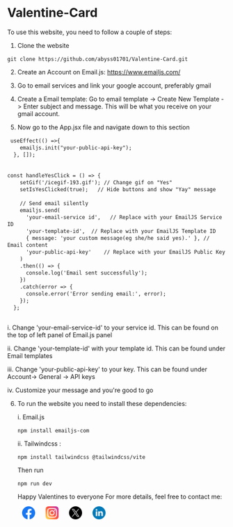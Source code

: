 # Valentine-Card

To use this website, you need to follow a couple of steps:

1. Clone the website
```
git clone https://github.com/abyss01701/Valentine-Card.git
```
2. Create an Account on Email.js: https://www.emailjs.com/
3. Go to email services and link your google account, preferably gmail
4. Create a Email template:
   Go to email template -> Create New Template -> Enter subject and message. This will be what you receive on your gmail account.

5. Now go to the App.jsx file and navigate down to this section
   
```
 useEffect(() =>{
    emailjs.init("your-public-api-key");
  }, []);


const handleYesClick = () => {
    setGif('/icegif-193.gif'); // Change gif on "Yes"
    setIsYesClicked(true);   // Hide buttons and show "Yay" message

    // Send email silently
    emailjs.send(
      'your-email-service id',   // Replace with your EmailJS Service ID
      'your-template-id',  // Replace with your EmailJS Template ID
      { message: 'your custom message(eg she/he said yes).' }, // Email content
      'your-public-api-key'    // Replace with your EmailJS Public Key
    )
    .then(() => {
      console.log('Email sent successfully');
    })
    .catch(error => {
      console.error('Error sending email:', error);
    });
  }; 
  
```
i.   Change 'your-email-service-id' to your service id. This can be found on the top of left panel of Email.js panel

ii.  Change 'your-template-id' with your template id. This can be found under Email templates

iii. Change 'your-public-api-key' to your key. This can be found under Account-> General -> API keys

iv.  Customize your message and you're good to go

6. To run the website you need to install these dependencies:
   
   i. Email.js
   ```
   npm install emailjs-com
   ```
   ii. Tailwindcss :
   ```
   npm install tailwindcss @tailwindcss/vite
   ```
   
   Then run
   ```
   npm run dev
   ```

   Happy Valentines to everyone For more details, feel free to contact me:

   <div align="left">
     <a href="https://www.facebook.com/XxAni10NxX/"><img src="https://github.com/abyss01701/portfolio/blob/main/icons/facebook.png?raw=true" alt="Facebook" width="30px" style="margin: 0 10px;"></a>
     <a href="https://www.instagram.com/incarcerated_abyss/"><img src="https://github.com/abyss01701/portfolio/blob/main/icons/instagram.png?raw=true" alt="Instagram" width="30px" style="margin: 0 10px;"></a>
     <a href="https://x.com/incarcerated_ab"><img src="https://github.com/abyss01701/portfolio/blob/main/icons/twitter.png?raw=true" alt="X (formerly Twitter)" width="30px" style="margin: 0 10px;"></a>
     <a href="https://www.linkedin.com/in/akshat-newal-700021268/"><img src="https://github.com/abyss01701/portfolio/blob/main/icons/linkedin.png?raw=true" alt="LinkedIn" width="30px" style="margin: 0 10px;"></a>
   </div>
